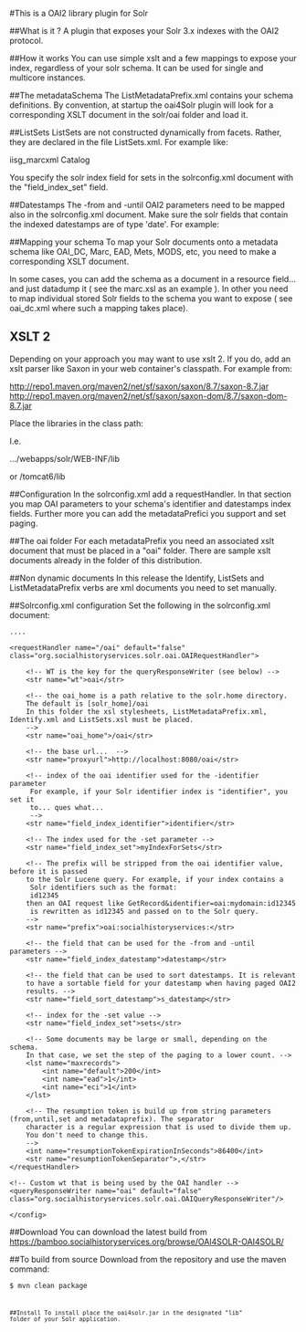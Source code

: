 #This is a OAI2 library plugin for Solr

##What is it ?
A plugin that exposes your Solr 3.x indexes with the OAI2 protocol.

##How it works
You can use simple xslt and a few mappings to expose your index, regardless of your
solr schema. It can be used for single and multicore instances.

##The metadataSchema
The ListMetadataPrefix.xml contains your schema definitions. By
convention, at startup the oai4Solr plugin  will look for a corresponding
 XSLT document in the solr/oai folder and load it.

##ListSets
ListSets are not constructed dynamically from facets. Rather, they are
declared in the file ListSets.xml. For example like:

<ListSets>
        <set>
            <setSpec>iisg_marcxml</setSpec>
            <setName>Catalog</setName>
        </set>
<ListSets>

You specify the solr index field for sets in the solrconfig.xml document with the "field_index_set" field.

##Datestamps
The -from and -until OAI2 parameters need to be mapped also in the solrconfig.xml document. Make sure the solr fields that contain the indexed datestamps are of type 'date'. For example:

<fieldType name="date" class="solr.DateField" sortMissingLast="true" omitNorms="true"/>
<field name="iisg_datestamp" type="date" indexed="true" stored="true" required="true" default="NOW"/>

##Mapping your schema
To map your Solr
 documents onto a metadata schema like OAI_DC, Marc, EAD, Mets, MODS, etc,
 you need to make a corresponding XSLT document.

In some cases, you can add the schema as a document in a resource field...
and just datadump it ( see the marc.xsl as an example ). In other you need
 to map individual stored Solr fields to the schema you want to expose ( see
 oai_dc.xml where such a mapping takes place).

## XSLT 2
Depending on your approach you may want to use xslt 2. If you do, add an xslt parser like Saxon in your web container's classpath. For example from:

http://repo1.maven.org/maven2/net/sf/saxon/saxon/8.7/saxon-8.7.jar
http://repo1.maven.org/maven2/net/sf/saxon/saxon-dom/8.7/saxon-dom-8.7.jar

Place the libraries in the class path:

I.e.

.../webapps/solr/WEB-INF/lib

or /tomcat6/lib

##Configuration
In the solrconfig.xml add a requestHandler. In that section you map
OAI parameters to your schema's identifier and datestamps index fields.
Further more you can add the metadataPrefici you support and set paging.

##The oai folder
For each metadataPrefix you need an associated xslt document that must be
placed in a "oai" folder. There are sample xslt documents already
in the folder of this distribution.

##Non dynamic documents
In this release the Identify, ListSets and ListMetadataPrefix verbs are
 xml documents you need to set manually.

##Solrconfig.xml configuration
Set the following in the solrconfig.xml document:

<config>

    ....

    <requestHandler name="/oai" default="false" class="org.socialhistoryservices.solr.oai.OAIRequestHandler">

        <!-- WT is the key for the queryResponseWriter (see below) -->
        <str name="wt">oai</str>

        <!-- the oai_home is a path relative to the solr.home directory.
        The default is [solr_home]/oai
        In this folder the xsl stylesheets, ListMetadataPrefix.xml, Identify.xml and ListSets.xsl must be placed.
        -->
        <str name="oai_home">/oai</str>

        <!-- the base url...  -->
        <str name="proxyurl">http://localhost:8080/oai</str>

        <!-- index of the oai identifier used for the -identifier parameter
         For example, if your Solr identifier index is "identifier", you set it
         to... ques what...
         -->
        <str name="field_index_identifier">identifier</str>

        <!-- The index used for the -set parameter -->
        <str name="field_index_set">myIndexForSets</str>

        <!-- The prefix will be stripped from the oai identifier value, before it is passed
        to the Solr Lucene query. For example, if your index contains a
         Solr identifiers such as the format:
         id12345
        then an OAI request like GetRecord&identifier=oai:mydomain:id12345
         is rewritten as id12345 and passed on to the Solr query.
        -->
        <str name="prefix">oai:socialhistoryservices:</str>

        <!-- the field that can be used for the -from and -until parameters -->
        <str name="field_index_datestamp">datestamp</str>

        <!-- the field that can be used to sort datestamps. It is relevant
        to have a sortable field for your datestamp when having paged OAI2
        results. -->
        <str name="field_sort_datestamp">s_datestamp</str>

        <!-- index for the -set value -->
        <str name="field_index_set">sets</str>

        <!-- Some documents may be large or small, depending on the schema.
        In that case, we set the step of the paging to a lower count. -->
        <lst name="maxrecords">
            <int name="default">200</int>
            <int name="ead">1</int>
            <int name="eci">1</int>
        </lst>

        <!-- The resumption token is build up from string parameters (from,until,set and metadataprefix). The separator
        character is a regular expression that is used to divide them up.
        You don't need to change this.
        -->
        <int name="resumptionTokenExpirationInSeconds">86400</int>
        <str name="resumptionTokenSeparator">,</str>
    </requestHandler>

    <!-- Custom wt that is being used by the OAI handler -->
    <queryResponseWriter name="oai" default="false" class="org.socialhistoryservices.solr.oai.OAIQueryResponseWriter"/>

    </config>

##Download
You can download the latest build from https://bamboo.socialhistoryservices.org/browse/OAI4SOLR-OAI4SOLR/

##To build from source
Download from the repository and use the maven command:

<code>$ mvn clean package<code>

##Install
To install place the oai4solr.jar in the designated "lib" folder of your Solr application.
